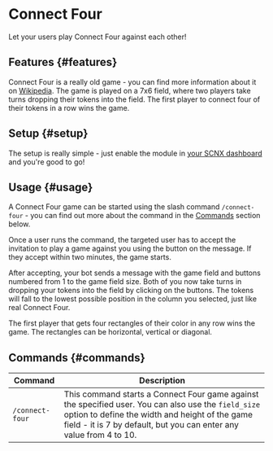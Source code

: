 # Connect Four

Let your users play Connect Four against each other!

<ModuleOverview moduleName="connect-four" />

## Features {#features}
Connect Four is a really old game - you can find more information about it on [Wikipedia](https://en.wikipedia.org/wiki/Connect_Four). The game is played on a 7x6 field, where two players take turns dropping their tokens into the field. The first player to connect four of their tokens in a row wins the game.

## Setup {#setup}
The setup is really simple - just enable the module in [your SCNX dashboard](https://scnx.app/glink?page=bot/modules?query=connect-four&ref=scnx-app-docs) and you're good to go!

## Usage {#usage}
A Connect Four game can be started using the slash command `/connect-four` - you can find out more about the command in the [Commands](#commands) section below.

Once a user runs the command, the targeted user has to accept the invitation to play a game against you using the button on the message. If they accept within two minutes, the game starts.

After accepting, your bot sends a message with the game field and buttons numbered from 1 to the game field size.
Both of you now take turns in dropping your tokens into the field by clicking on the buttons.
The tokens will fall to the lowest possible position in the column you selected, just like real Connect Four.

The first player that gets four rectangles of their color in any row wins the game. The rectangles can be horizontal, vertical or diagonal.

## Commands {#commands}

<SlashCommandExplanation />

| Command         | Description                                                                                                                                                                                                                   |
|-----------------|-------------------------------------------------------------------------------------------------------------------------------------------------------------------------------------------------------------------------------|
| `/connect-four` | This command starts a Connect Four game against the specified user. You can also use the `field_size` option to define the width and height of the game field - it is 7 by default, but you can enter any value from 4 to 10. |
